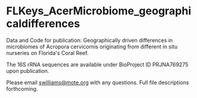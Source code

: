 # FLKeys_AcerMicrobiome_geographicaldifferences
 Data and Code for publication: Geographically driven differences in microbiomes of Acropora cervicornis originating from different in situ nurseries on Florida's Coral Reef.

The 16S rRNA sequences are available under BioProject ID PRJNA769275 upon publication.

Please email swilliams@mote.org with any questions. Full file descriptions forthcoming.